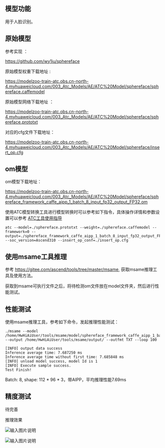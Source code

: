## 模型功能

用于人脸识别。

## 原始模型

参考实现 ：

https://github.com/wy1iu/sphereface

原始模型权重下载地址 :

https://modelzoo-train-atc.obs.cn-north-4.myhuaweicloud.com/003_Atc_Models/AE/ATC%20Model/sphereface/sphereface.caffemodel

原始模型网络下载地址 ：

https://modelzoo-train-atc.obs.cn-north-4.myhuaweicloud.com/003_Atc_Models/AE/ATC%20Model/sphereface/sphereface.prototxt

对应的cfg文件下载地址：

https://modelzoo-train-atc.obs.cn-north-4.myhuaweicloud.com/003_Atc_Models/AE/ATC%20Model/sphereface/insert_op.cfg


## om模型

om模型下载地址：

https://modelzoo-train-atc.obs.cn-north-4.myhuaweicloud.com/003_Atc_Models/AE/ATC%20Model/sphereface/sphereface_framework_caffe_aipp_1_batch_8_input_fp32_output_FP32.om

使用ATC模型转换工具进行模型转换时可以参考如下指令，具体操作详情和参数设置可以参考  [ATC工具使用指导](https://support.huaweicloud.com/ti-atc-A200dk_3000/altasatc_16_002.html) 

```
atc --model=./sphereface.prototxt --weight=./sphereface.caffemodel --framework=0 --output=./sphereface_framework_caffe_aipp_1_batch_8_input_fp32_output_FP32 --soc_version=Ascend310 --insert_op_conf=./insert_op.cfg
```

## 使用msame工具推理

参考 https://gitee.com/ascend/tools/tree/master/msame, 获取msame推理工具及使用方法。

获取到msame可执行文件之后，将待检测om文件放在model文件夹，然后进行性能测试。

## 性能测试

使用msame推理工具，参考如下命令，发起推理性能测试： 

```
./msame --model /home/HwHiAiUser/tools/msame/model/sphereface_framework_caffe_aipp_1_batch_8_input_fp32_output_FP32.om --output /home/HwHiAiUser/tools/msame/output/ --outfmt TXT --loop 100
```

```
[INFO] output data success
Inference average time: 7.687250 ms
Inference average time without first time: 7.685848 ms
[INFO] unload model success, model Id is 1
[INFO] Execute sample success.
Test Finish!
```

Batch: 8, shape: 112 * 96 * 3，带AIPP，平均推理性能7.69ms

## 精度测试

待完善

推理效果

![输入图片说明](https://images.gitee.com/uploads/images/2020/1116/155901_c524d075_8113712.png "2.png")

![输入图片说明](https://images.gitee.com/uploads/images/2020/1116/155916_32ff2587_8113712.png "1.PNG")

